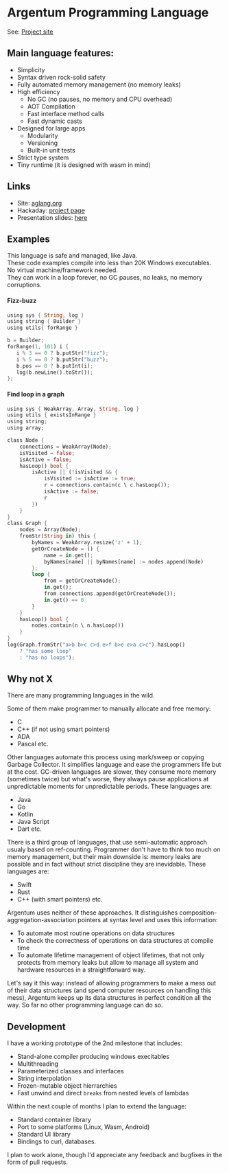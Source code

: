 # Argentum Programming Language

See: [Project site](https://aglang.org)

## Main language features:

* Simplicity
* Syntax driven rock-solid safety
* Fully automated memory management (no memory leaks)
* High efficiency
  * No GC (no pauses, no memory and CPU overhead)
  * AOT Compilation
  * Fast interface method calls
  * Fast dynamic casts
* Designed for large apps
  * Modularity
  * Versioning
  * Built-in unit tests
* Strict type system
* Tiny runtime (it is designed with wasm in mind)

## Links
* Site: [aglang.org](aglang.org)
* Hackaday: [project page](https://hackaday.io/project/190397-argentum-programming-language)
* Presentation slides: [here](https://docs.google.com/presentation/d/1Cqbh30gTnfoFL3xJh3hhW4Hqhdk9tHw4akZExtiSivA/edit?usp=share_link)

## Examples

This language is safe and managed, like Java.\
These code examples compile into less than 20K Windows executables.\
No virtual machine/framework needed.\
They can work in a loop forever, no GC pauses, no leaks, no memory corruptions.

#### Fizz-buzz

```Rust
using sys { String, log }
using string { Builder }
using utils{ forRange }

b = Builder;
forRange(1, 101) i {
   i % 3 == 0 ? b.putStr("fizz");
   i % 5 == 0 ? b.putStr("buzz");
   b.pos == 0 ? b.putInt(i);
   log(b.newLine().toStr());
};
```

#### Find loop in a graph

```Rust
using sys { WeakArray, Array, String, log }
using utils { existsInRange }
using string;
using array;

class Node {
    connections = WeakArray(Node);
    isVisited = false;
    isActive = false;
    hasLoop() bool {
        isActive || (!isVisited && {
            isVisited := isActive := true;
            r = connections.contain(c \ c.hasLoop());
            isActive := false;
            r
        })
    }
}
class Graph {
    nodes = Array(Node);
    fromStr(String in) this {
        byNames = WeakArray.resize('z' + 1);
        getOrCreateNode = () {
            name = in.get();
            byNames[name] || byNames[name] := nodes.append(Node)
        };
        loop {
            from = getOrCreateNode();
            in.get();
            from.connections.append(getOrCreateNode());
            in.get() == 0
        }
    }    
    hasLoop() bool {
        nodes.contain(n \ n.hasLoop())
    }
}
log(Graph.fromStr("a>b b>c c>d e>f b>e e>a c>c").hasLoop()
    ? "has some loop"
    : "has no loops");
```

## Why not X

There are many programming languages in the wild.

Some of them make programmer to manually allocate and free memory:

* C
* C++ (if not using smart pointers)
* ADA
* Pascal etc.

Other languages automate this process using mark/sweep or copying Garbage Collector. It simplifies language and ease the programmers life but at the cost. GC-driven languages are slower, they consume more memory (sometimes twice) but what's worse, they always pause applications at unpredictable moments for unpredictable periods. These languages are:

* Java
* Go
* Kotlin
* Java Script
* Dart etc.

There is a third group of languages, that use semi-automatic approach usualy based on ref-counting. Programmer don't have to think too much on memory management, but their main downside is: memory leaks are possible and in fact without strict discipline they are inevidable. These languages are:

* Swift
* Rust
* C++ (with smart pointers) etc.

Argentum uses neither of these approaches. It distinguishes composition-aggregation-association pointers at syntax level and uses this information:

* To automate most routine operations on data structures
* To check the correctness of operations on data structures at compile time
* To automate lifetime management of object lifetimes, that not only protects from memory leaks but allow to manage all system and hardware resources in a straightforward way.

Let's say it this way: instead of allowing programmers to make a mess out of their data structures (and spend computer resources on handling this mess), Argentum keeps up its data structures in perfect condition all the way.
So far no other programming language can do so.

## Development

I have a working prototype of the 2nd milestone that includes:

* Stand-alone compiler producing windows execitables
* Multithreading
* Parameterized classes and interfaces
* String interpolation
* Frozen-mutable object hierrarchies
* Fast unwind and direct `breaks` from nested levels of lambdas

Within the next couple of months I plan to extend the language:

* Standard container library
* Port to some platforms (Linux, Wasm, Android)
* Standard UI library
* Bindings to curl, databases.

I plan to work alone, though I'd appreciate any feedback and bugfixes in the form of pull requests.
